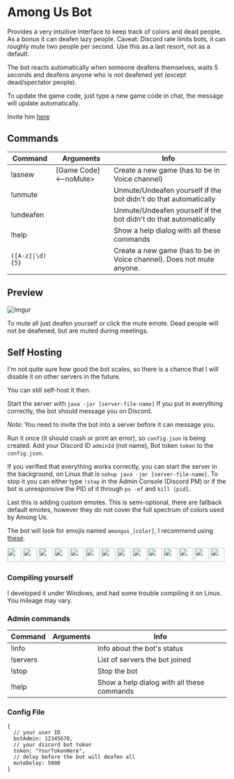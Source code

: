 # Among Us Bot

Provides a very intuitive interface to keep track of colors and dead people.
As a bonus it can deafen lazy people. Caveat: Discord rate limits bots, it can roughly mute
two people per second. Use this as a last resort, not as a default.

The bot reacts automatically when someone deafens themselves, waits 5 seconds and deafens
anyone who is not deafened yet (except dead/spectator people).

To update the game code, just type a new game code in chat, the message will update automatically.

Invite him [here](https://discord.com/api/oauth2/authorize?client_id=759194955272552468&permissions=29715520&scope=bot)

## Commands

| **Command**      | **Arguments**                                          | **Info**                                                                                          |
|------------------|--------------------------------------------------------|--------------------|
| !asnew            |    [Game Code] <--noMute>  | Create a new game (has to be in Voice channel)  |
| !unmute         |        | Unmute/Undeafen yourself if the bot didn't do that automatically   |
| !undeafen        |     | Unmute/Undeafen yourself if the bot didn't do that automatically    |
| !help           |    | Show a help dialog with all these commands                                                        |
| <code>([A-z]&#124;\d){5}</code> |     |  Create a new game (has to be in Voice channel). Does not mute anyone.  |

## Preview

![Imgur](https://imgur.com/7Hg1qeB.png)

To mute all just deafen yourself or click the mute emote.
Dead people will not be deafened, but are muted during meetings.

## Self Hosting
I'm not quite sure how good the bot scales, so there is a chance that I will
disable it on other servers in the future.

You can still self-host it then.

Start the server with `java -jar [server-file-name]` If you put in everything correctly,
the bot should message you on Discord.

*Note:* You need to invite the bot into a server before it can message you.

Run it once (it should crash or print an error), so `config.json` is being created.
Add your Discord ID `adminId` (not name), Bot token `token` to the `config.json`.

If you verified that everything works correctly, you can start the server in the background, on Linux that is
`nohup java -jar [server-file-name]`. To stop it you can either type `!stop` in the Admin Console (Discord PM) or
if the bot is unresponsive the PID of it through `ps -ef` and `kill [pid]`.

Last this is adding custom emotes. This is semi-optional, there are fallback default emotes,
however they do not cover the full spectrum of colors used by Among Us.

The bot will look for emojis named `amongus_[color]`, I recommend using [these](https://among-us.fandom.com/wiki/Category:Colors).

<p align="left">
    <img src="https://vignette.wikia.nocookie.net/among-us-wiki/images/a/a6/1_red.png/revision/latest/scale-to-width-down/140?cb=20200912125145" width="32"/>
    <img src="https://vignette.wikia.nocookie.net/among-us-wiki/images/8/8e/2_blue.png/revision/latest/scale-to-width-down/140?cb=20200912125155" width="32"/>
    <img src="https://vignette.wikia.nocookie.net/among-us-wiki/images/3/34/3_green.png/revision/latest/scale-to-width-down/140?cb=20200912125201" width="32"/>
    <img src="https://vignette.wikia.nocookie.net/among-us-wiki/images/9/9b/4_pink.png/revision/latest/scale-to-width-down/140?cb=20200912125206" width="32"/>
    <img src="https://vignette.wikia.nocookie.net/among-us-wiki/images/f/f1/5_orange.png/revision/latest/scale-to-width-down/140?cb=20200912125212" width="32"/>
    <img src="https://vignette.wikia.nocookie.net/among-us-wiki/images/5/54/6_yellow.png/revision/latest/scale-to-width-down/140?cb=20200912125217" width="32"/>
    <img src="https://vignette.wikia.nocookie.net/among-us-wiki/images/5/55/7_black.png/revision/latest/scale-to-width-down/140?cb=20200912125223" width="32"/>
    <img src="https://vignette.wikia.nocookie.net/among-us-wiki/images/e/e1/8_white.png/revision/latest/scale-to-width-down/140?cb=20200912125229" width="32"/>
    <img src="https://vignette.wikia.nocookie.net/among-us-wiki/images/7/72/9_purple.png/revision/latest/scale-to-width-down/140?cb=20200912125234" width="32"/>
    <img src="https://vignette.wikia.nocookie.net/among-us-wiki/images/b/b2/10_brown.png/revision/latest/scale-to-width-down/140?cb=20200912125240" width="32"/>
    <img src="https://vignette.wikia.nocookie.net/among-us-wiki/images/f/f2/11_cyan.png/revision/latest/scale-to-width-down/140?cb=20200912125246" width="32"/>
    <img src="https://vignette.wikia.nocookie.net/among-us-wiki/images/f/fd/12_lime.png/revision/latest/scale-to-width-down/140?cb=20200912125258" width="32"/>
    <img src="https://vignette.wikia.nocookie.net/among-us-wiki/images/8/87/Tan.png/revision/latest?cb=20200921181340" width="32"/>
    <img src="https://vignette.wikia.nocookie.net/among-us-wiki/images/1/1a/Player_fortegreen.png/revision/latest?cb=20200917134119" width="32"/>
</p>

### Compiling yourself
I developed it under Windows, and had some trouble compiling it on Linux. You mileage may vary.

### Admin commands

| **Command**      | **Arguments**                                          | **Info**                                                                                          |
|------------------|--------------------------------------------------------|--------------------|
| !info            |     | Info about the bot's status  |
| !servers         |        | List of servers the bot joined   |
| !stop        |     | Stop the bot |
| !help           |    | Show a help dialog with all these commands                                                        |

### Config File

```json5
{
  // your user ID
  botAdmin: 12345678,
  // your discord bot token
  token: "YourTokenHere",
  // delay before the bot will deafen all
  muteDelay: 5000
}
```
